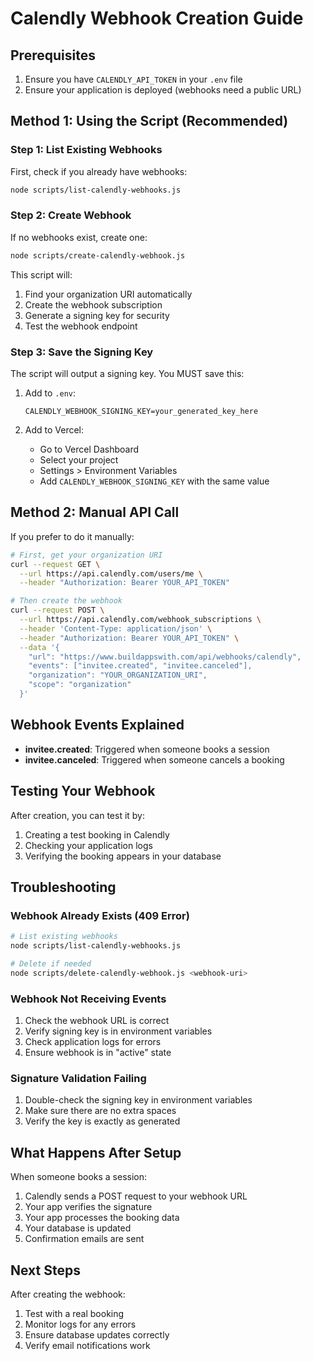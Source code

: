 # Calendly Webhook Creation Guide

## Prerequisites
1. Ensure you have `CALENDLY_API_TOKEN` in your `.env` file
2. Ensure your application is deployed (webhooks need a public URL)

## Method 1: Using the Script (Recommended)

### Step 1: List Existing Webhooks
First, check if you already have webhooks:
```bash
node scripts/list-calendly-webhooks.js
```

### Step 2: Create Webhook
If no webhooks exist, create one:
```bash
node scripts/create-calendly-webhook.js
```

This script will:
1. Find your organization URI automatically
2. Create the webhook subscription
3. Generate a signing key for security
4. Test the webhook endpoint

### Step 3: Save the Signing Key
The script will output a signing key. You MUST save this:

1. Add to `.env`:
   ```
   CALENDLY_WEBHOOK_SIGNING_KEY=your_generated_key_here
   ```

2. Add to Vercel:
   - Go to Vercel Dashboard
   - Select your project
   - Settings > Environment Variables
   - Add `CALENDLY_WEBHOOK_SIGNING_KEY` with the same value

## Method 2: Manual API Call

If you prefer to do it manually:

```bash
# First, get your organization URI
curl --request GET \
  --url https://api.calendly.com/users/me \
  --header "Authorization: Bearer YOUR_API_TOKEN"

# Then create the webhook
curl --request POST \
  --url https://api.calendly.com/webhook_subscriptions \
  --header 'Content-Type: application/json' \
  --header "Authorization: Bearer YOUR_API_TOKEN" \
  --data '{
    "url": "https://www.buildappswith.com/api/webhooks/calendly",
    "events": ["invitee.created", "invitee.canceled"],
    "organization": "YOUR_ORGANIZATION_URI",
    "scope": "organization"
  }'
```

## Webhook Events Explained

- **invitee.created**: Triggered when someone books a session
- **invitee.canceled**: Triggered when someone cancels a booking

## Testing Your Webhook

After creation, you can test it by:
1. Creating a test booking in Calendly
2. Checking your application logs
3. Verifying the booking appears in your database

## Troubleshooting

### Webhook Already Exists (409 Error)
```bash
# List existing webhooks
node scripts/list-calendly-webhooks.js

# Delete if needed
node scripts/delete-calendly-webhook.js <webhook-uri>
```

### Webhook Not Receiving Events
1. Check the webhook URL is correct
2. Verify signing key is in environment variables
3. Check application logs for errors
4. Ensure webhook is in "active" state

### Signature Validation Failing
1. Double-check the signing key in environment variables
2. Make sure there are no extra spaces
3. Verify the key is exactly as generated

## What Happens After Setup

When someone books a session:
1. Calendly sends a POST request to your webhook URL
2. Your app verifies the signature
3. Your app processes the booking data
4. Your database is updated
5. Confirmation emails are sent

## Next Steps

After creating the webhook:
1. Test with a real booking
2. Monitor logs for any errors
3. Ensure database updates correctly
4. Verify email notifications work